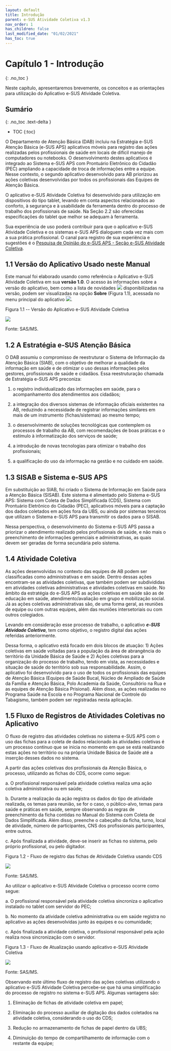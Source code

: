 ```yaml
---
layout: default
title: Introdução
parent: e-SUS Atividade Coletiva v1.3
nav_order: 1
has_children: false
last_modified_date: "01/02/2021"
has_toc: true
---
```


# Capítulo 1 - Introdução
{: .no_toc }

Neste capítulo, apresentaremos brevemente, os conceitos e as orientações para utilização do Aplicativo e-SUS Atividade Coletiva.

## Sumário
{: .no_toc .text-delta }

- TOC
{:toc}

O Departamento de Atenção Básica (DAB) incluiu na Estratégia e-SUS Atenção Básica (e-SUS APS) aplicativos móveis para registro das ações realizadas pelos profissionais de saúde em locais de difícil manejo de computadores ou notebooks. O desenvolvimento destes aplicativos é integrado ao Sistema e-SUS APS com Prontuário Eletrônico do Cidadão (PEC) ampliando a capacidade de troca de informações entre a equipe. Nesse contexto, o segundo aplicativo desenvolvido para AB priorizou as ações coletivas desenvolvidas por todos os profissionais das Equipes de Atenção Básica.

O aplicativo e-SUS Atividade Coletiva foi desenvolvido para utilização em dispositivos do tipo tablet, levando em conta aspectos relacionados ao conforto, à segurança e à usabilidade da ferramenta dentro do processo de trabalho dos profissionais de saúde. Na Seção 2.2 são oferecidas especificações do tablet que melhor se adequam à ferramenta.

Sua experiência de uso poderá contribuir para que o aplicativo e-SUS Atividade Coletiva e os sistemas e-SUS APS dialoguem cada vez mais com a sua prática profissional. O canal para registro de sua experiência e sugestões é o [Pesquisa de Opinião do e-SUS APS - Seção e-SUS Atividade Coletiva](http://dabsistemas.saude.gov.br/sistemas/pesquisaesusab/).

## 1.1 Versão do Aplicativo Usado neste Manual

Este manual foi elaborado usando como referência o Aplicativo e-SUS Atividade Coletiva em sua **versão 1.0**. O acesso às informações sobre a versão do aplicativo, bem como a lista de novidades ![](media/image1.png) disponibilizadas na versão, podem ser visualizadas na opção **Sobre** (Figura 1.1), acessada no menu principal do aplicativo ![](media/image2.png).  

Figura 1.1 -- Versão do Aplicativo e-SUS Atividade Coletiva

![](media/image3.png)

Fonte: SAS/MS.

## 1.2 A Estratégia e-SUS Atenção Básica


O DAB assumiu o compromisso de reestruturar o Sistema de Informação da Atenção Básica (SIAB), com o objetivo de melhorar a qualidade da informação em saúde e de otimizar o uso dessas informações pelos gestores, profissionais de saúde e cidadãos. Essa reestruturação chamada de Estratégia e-SUS APS preconiza:

1.  o registro individualizado das informações em saúde, para o acompanhamento dos atendimentos aos cidadãos;

2.  a integração dos diversos sistemas de informação oficiais existentes na AB, reduzindo a necessidade de registrar informações similares em mais de um instrumento (fichas/sistemas) ao mesmo tempo;

3.  o desenvolvimento de soluções tecnológicas que contemplem os processos de trabalho da AB, com recomendações de boas práticas e o estímulo à informatização dos serviços de saúde;

4.  a introdução de novas tecnologias para otimizar o trabalho dos profissionais;

5.  a qualificação do uso da informação na gestão e no cuidado em saúde.

## 1.3 SISAB e Sistema e-SUS APS

Em substituição ao SIAB, foi criado o Sistema de Informação em Saúde para a Atenção Básica (SISAB). Este sistema é alimentado pelo Sistema e-SUS APS: Sistema com Coleta de Dados Simplificada (CDS), Sistema com Prontuário Eletrônico do Cidadão (PEC), aplicativos móveis para a captação dos dados coletados em ações fora da UBS, ou ainda por sistemas terceiros que utilizam o Sistema e-SUS APS para transmitir os dados para o SISAB.

Nessa perspectiva, o desenvolvimento do Sistema e-SUS APS passa a priorizar o atendimento realizado pelos profissionais de saúde, e não mais o preenchimento de informações gerenciais e administrativas, as quais devem ser geradas de forma secundária pelo sistema.

## 1.4 Atividade Coletiva

As ações desenvolvidas no contexto das equipes de AB podem ser classificadas como administrativas e em saúde. Dentro dessas ações encontram-se as atividades coletivas, que também podem ser subdivididas em atividades coletivas administrativas e atividades coletivas em saúde. No âmbito da estratégia do e-SUS APS as ações coletivas em saúde são as de educação em saúde, atendimento/avaliação em grupo e mobilização social. Já as ações coletivas administrativas são, de uma forma geral, as reuniões de equipe ou com outras equipes, além das reuniões intersetoriais ou com outros colegiados.

Levando em consideração esse processo de trabalho, o aplicativo ***e-SUS Atividade Coletiva***, tem como objetivo, o registro digital das ações referidas anteriormente.

Dessa forma, o aplicativo está focado em dois blocos de atuação: 1) Ações coletivas em saúde voltadas para a população da área de abrangência do território da Unidade Básica de Saúde e 2) Ações coletivas para a organização do processo de trabalho, tendo em vista, as necessidades e situação de saúde do território sob sua responsabilidade. Assim, o aplicativo foi desenvolvido para o uso de todos os profissionais das equipes de Atenção Básica (Equipes de Saúde Bucal, Núcleo de Ampliado de Saúde da Família e Atenção Básica, Polo Academia da Saúde, Consultório na Rua e as equipes de Atenção Básica Prisional). Além disso, as ações realizadas no Programa Saúde na Escola e no Programa Nacional de Controle do Tabagismo, também podem ser registradas nesta aplicação.

## 1.5 Fluxo de Registros de Atividades Coletivas no Aplicativo

O fluxo de registro das atividades coletivas no sistema e-SUS APS com o uso das fichas para a coleta de dados relacionado às atividades coletivas é um processo contínuo que se inicia no momento em que se está realizando estas ações no território ou na própria Unidade Básica de Saúde até a inserção desses dados no sistema.

A partir das ações coletivas dos profissionais da Atenção Básica, o processo, utilizando as fichas do CDS, ocorre como segue:

a.  O profissional responsável pela atividade coletiva realiza uma ação coletiva administrativa ou em saúde;

b.  Durante a realização da ação registra os dados do tipo de atividade realizada, os temas para reunião, se for o caso, o público-alvo, temas para saúde e práticas em saúde, sempre observando as regras de preenchimento da ficha contidas no Manual do Sistema com Coleta de Dados Simplificada. Além disso, preenche o cabeçalho da ficha, turno, local de atividade, número de participantes, CNS dos profissionais participantes, entre outros.

c.  Após finalizada a atividade, deve-se inserir as fichas no sistema, pelo próprio profissional, ou pelo digitador.

Figura 1.2 - Fluxo de registro das fichas de Atividade Coletiva usando CDS

![](media/image4.png)

Fonte: SAS/MS.

Ao utilizar o aplicativo e-SUS Atividade Coletiva o processo ocorre como segue:

a.  O profissional responsável pela atividade coletiva sincroniza o aplicativo instalado no tablet com servidor do PEC;

b.  No momento da atividade coletiva administrativa ou em saúde registra no aplicativo as ações desenvolvidas junto às equipes e ou comunidade;

c.  Após finalizada a atividade coletiva, o profissional responsável pela ação realiza nova sincronização com o servidor.

Figura 1.3 - Fluxo de Atualização usando aplicativo e-SUS Atividade Coletiva

![](media/image5.png)

Fonte: SAS/MS.

Observando este último fluxo de registro das ações coletivas utilizando o aplicativo e-SUS Atividade Coletiva percebe-se que há uma simplificação do processo de registro no sistema e-SUS APS. Algumas vantagens são:

1.  Eliminação de fichas de atividade coletiva em papel;

2.  Eliminação do processo auxiliar de digitação dos dados coletados na atividade coletiva, considerando o uso do CDS;

3.  Redução no armazenamento de fichas de papel dentro da UBS;

4.  Diminuição do tempo de compartilhamento de informação com o restante da equipe;
